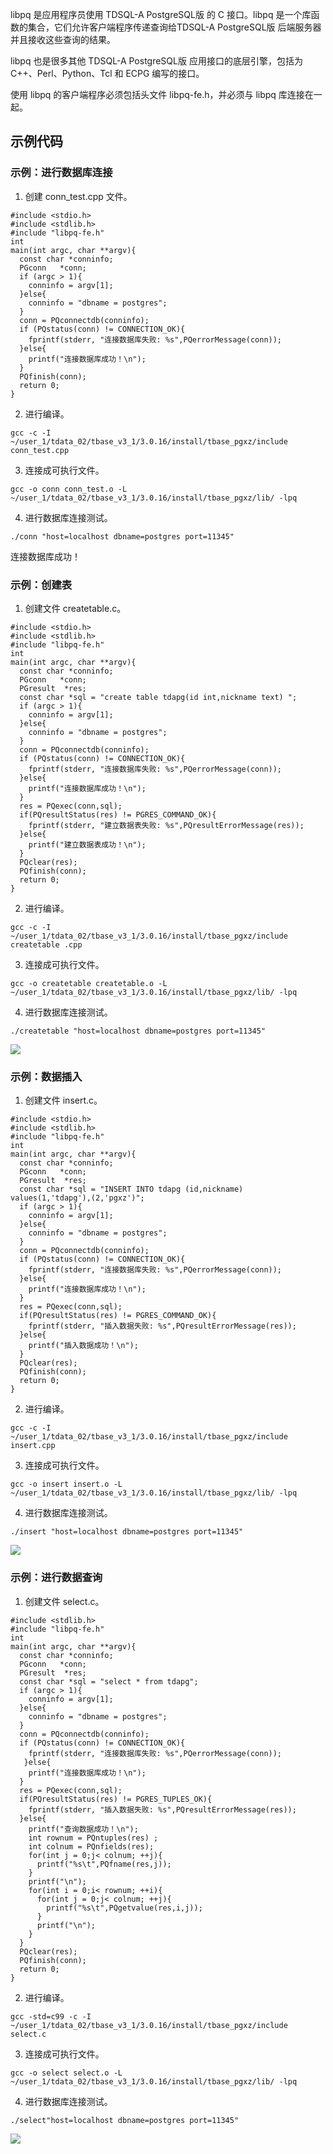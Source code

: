 libpq 是应用程序员使用 TDSQL-A PostgreSQL版 的 C 接口。libpq 是一个库函数的集合，它们允许客户端程序传递查询给TDSQL-A PostgreSQL版 后端服务器并且接收这些查询的结果。

libpq 也是很多其他 TDSQL-A PostgreSQL版 应用接口的底层引擎，包括为 C++、Perl、Python、Tcl 和 ECPG 编写的接口。

使用 libpq 的客户端程序必须包括头文件 libpq-fe.h，并必须与 libpq 库连接在一起。

## 示例代码
### 示例：进行数据库连接
1. 创建 conn_test.cpp 文件。
```
#include <stdio.h>
#include <stdlib.h>
#include "libpq-fe.h"  
int
main(int argc, char **argv){
  const char *conninfo;
  PGconn   *conn;   
  if (argc > 1){
    conninfo = argv[1];
  }else{
    conninfo = "dbname = postgres"; 
  }      
  conn = PQconnectdb(conninfo);
  if (PQstatus(conn) != CONNECTION_OK){
    fprintf(stderr, "连接数据库失败: %s",PQerrorMessage(conn));       
  }else{
    printf("连接数据库成功！\n");
  }
  PQfinish(conn);
  return 0;
}
```
2. 进行编译。
```
gcc -c -I ~/user_1/tdata_02/tbase_v3_1/3.0.16/install/tbase_pgxz/include conn_test.cpp
```
3. 连接成可执行文件。
```
gcc -o conn conn_test.o -L ~/user_1/tdata_02/tbase_v3_1/3.0.16/install/tbase_pgxz/lib/ -lpq
```
4. 进行数据库连接测试。
```
./conn "host=localhost dbname=postgres port=11345"
```
连接数据库成功！

### 示例：创建表
1. 创建文件 createtable.c。
```
#include <stdio.h>
#include <stdlib.h>
#include "libpq-fe.h"  
int
main(int argc, char **argv){
  const char *conninfo;
  PGconn   *conn;   
  PGresult  *res;
  const char *sql = "create table tdapg(id int,nickname text) ";
  if (argc > 1){
    conninfo = argv[1];
  }else{
    conninfo = "dbname = postgres";      
  }    
  conn = PQconnectdb(conninfo);
  if (PQstatus(conn) != CONNECTION_OK){
    fprintf(stderr, "连接数据库失败: %s",PQerrorMessage(conn));       
  }else{
    printf("连接数据库成功！\n");
  }
  res = PQexec(conn,sql);
  if(PQresultStatus(res) != PGRES_COMMAND_OK){
    fprintf(stderr, "建立数据表失败: %s",PQresultErrorMessage(res)); 
  }else{
    printf("建立数据表成功！\n");
  }
  PQclear(res);
  PQfinish(conn);
  return 0;
}
```
2. 进行编译。
```
gcc -c -I ~/user_1/tdata_02/tbase_v3_1/3.0.16/install/tbase_pgxz/include createtable .cpp
```
3. 连接成可执行文件。
```
gcc -o createtable createtable.o -L ~/user_1/tdata_02/tbase_v3_1/3.0.16/install/tbase_pgxz/lib/ -lpq
```
4. 进行数据库连接测试。
```
./createtable "host=localhost dbname=postgres port=11345"
```
![](https://main.qcloudimg.com/raw/bb0cb159049e78d02dded8f3b8803007.png)
 
### 示例：数据插入
1. 创建文件 insert.c。
```
#include <stdio.h>
#include <stdlib.h>
#include "libpq-fe.h"  
int
main(int argc, char **argv){
  const char *conninfo;
  PGconn   *conn;   
  PGresult  *res;
  const char *sql = "INSERT INTO tdapg (id,nickname) values(1,'tdapg'),(2,'pgxz')";
  if (argc > 1){
    conninfo = argv[1];
  }else{
    conninfo = "dbname = postgres";      
  }    
  conn = PQconnectdb(conninfo);
  if (PQstatus(conn) != CONNECTION_OK){
    fprintf(stderr, "连接数据库失败: %s",PQerrorMessage(conn));       
  }else{
    printf("连接数据库成功！\n");
  }
  res = PQexec(conn,sql);
  if(PQresultStatus(res) != PGRES_COMMAND_OK){
    fprintf(stderr, "插入数据失败: %s",PQresultErrorMessage(res)); 
  }else{
    printf("插入数据成功！\n");
  }
  PQclear(res);
  PQfinish(conn);
  return 0;
}
```
2. 进行编译。
```
gcc -c -I ~/user_1/tdata_02/tbase_v3_1/3.0.16/install/tbase_pgxz/include insert.cpp
```
3. 连接成可执行文件。
```
gcc -o insert insert.o -L ~/user_1/tdata_02/tbase_v3_1/3.0.16/install/tbase_pgxz/lib/ -lpq
```
4. 进行数据库连接测试。
```
./insert "host=localhost dbname=postgres port=11345"
```
![](https://main.qcloudimg.com/raw/4e80c5f4712cb438933d6ac6b587927c.png)
 
### 示例：进行数据查询
1. 创建文件 select.c。
```
#include <stdlib.h>
#include "libpq-fe.h"
int
main(int argc, char **argv){
  const char *conninfo;
  PGconn   *conn;
  PGresult  *res;
  const char *sql = "select * from tdapg";
  if (argc > 1){
    conninfo = argv[1];
  }else{
    conninfo = "dbname = postgres";
  }
  conn = PQconnectdb(conninfo);
  if (PQstatus(conn) != CONNECTION_OK){
    fprintf(stderr, "连接数据库失败: %s",PQerrorMessage(conn));
   }else{
    printf("连接数据库成功！\n");
  }
  res = PQexec(conn,sql);
  if(PQresultStatus(res) != PGRES_TUPLES_OK){
    fprintf(stderr, "插入数据失败: %s",PQresultErrorMessage(res));
  }else{
    printf("查询数据成功！\n");
    int rownum = PQntuples(res) ;
    int colnum = PQnfields(res);
    for(int j = 0;j< colnum; ++j){
      printf("%s\t",PQfname(res,j));
    }
    printf("\n");
    for(int i = 0;i< rownum; ++i){
      for(int j = 0;j< colnum; ++j){
        printf("%s\t",PQgetvalue(res,i,j));
      }
      printf("\n");
    }
  }
  PQclear(res);
  PQfinish(conn);
  return 0;
}
```
2. 进行编译。
```
gcc -std=c99 -c -I ~/user_1/tdata_02/tbase_v3_1/3.0.16/install/tbase_pgxz/include select.c
```
3. 连接成可执行文件。
```
gcc -o select select.o -L ~/user_1/tdata_02/tbase_v3_1/3.0.16/install/tbase_pgxz/lib/ -lpq
```
4. 进行数据库连接测试。
```
./select"host=localhost dbname=postgres port=11345"
```
![](https://main.qcloudimg.com/raw/73ffdf332b1e6ac6a2521c0eb224f82a.png)
